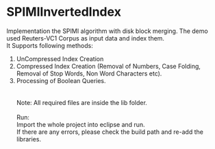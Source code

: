 # SPIMIInvertedIndex

Implementation the SPIMI algorithm with disk block merging.
The demo used Reuters-VC1 Corpus as input data and index them.
<br>
It Supports following methods:<br>
1) UnCompressed Index Creation<br>
2) Compressed Index Creation (Removal of Numbers, Case Folding, Removal of Stop Words, Non Word Characters etc).<br>
3) Processing of Boolean Queries.<br>
<br><br>
Note: All required files are inside the lib folder.
<br><br>
Run:<br>
Import the whole project into eclipse and run. <br>
If there are any errors, please check the build path and re-add the libraries.<br>
